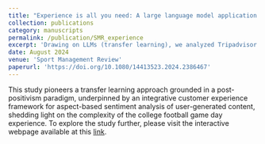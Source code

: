 ```yaml
---
title: "Experience is all you need: A large language model application of fine-tuned GPT-3.5 and RoBERTa for aspect-based sentiment analysis of college football stadium reviews"
collection: publications
category: manuscripts
permalink: /publication/SMR_experience
excerpt: 'Drawing on LLMs (transfer learning), we analyzed Tripadvisor reviews to identify the key drivers of exceptional college football game day experience. To explore the study further, please visit the interactive webpage available at this [link](https://4z3bz0u0yi.app.yourware.so/).'
date: August 2024
venue: 'Sport Management Review'
paperurl: 'https://doi.org/10.1080/14413523.2024.2386467'
---
```


This study pioneers a transfer learning approach grounded in a post-positivism paradigm, underpinned by an integrative customer experience framework for aspect-based sentiment analysis of user-generated content, shedding light on the complexity of the college football game day experience. To explore the study further, please visit the interactive webpage available at this [link](https://4z3bz0u0yi.app.yourware.so/).
